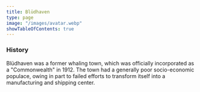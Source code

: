 ```yaml
---
title: Blüdhaven
type: page
image: "/images/avatar.webp"
showTableOfContents: true
---
```


### History

Blüdhaven was a former whaling town, which was officially incorporated as a "Commonwealth" in 1912. The town had a generally poor socio-economic populace, owing in part to failed efforts to transform itself into a manufacturing and shipping center.
